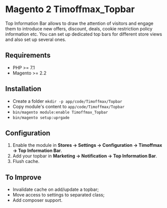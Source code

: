 # Magento 2 Timoffmax_Topbar

Top Information Bar allows to draw the attention of visitors and engage them to introduce new offers, discount, deals, cookie restriction policy information
etc.
You can set up dedicated top bars for different store views and also set up several ones.

## Requirements
- PHP >= 7.1
- Magento >= 2.2

## Installation
- Create a folder `mkdir -p app/code/Timoffmax/Topbar`
- Copy module's content to `app/code/Timoffmax/Topbar`
- `bin/magento module:enable Timoffmax_Topbar`
- `bin/magento setup:uprgade`

## Configuration
1. Enable the module in **Stores -> Settings -> Configuration -> Timoffmax -> Top Information Bar**.
2. Add your topbar in **Marketing -> Notification -> Top Information Bar**.
3. Flush cache.

## To Improve
- Invalidate cache on add/update a topbar;
- Move access to settings to separated class;
- Add composer support.
